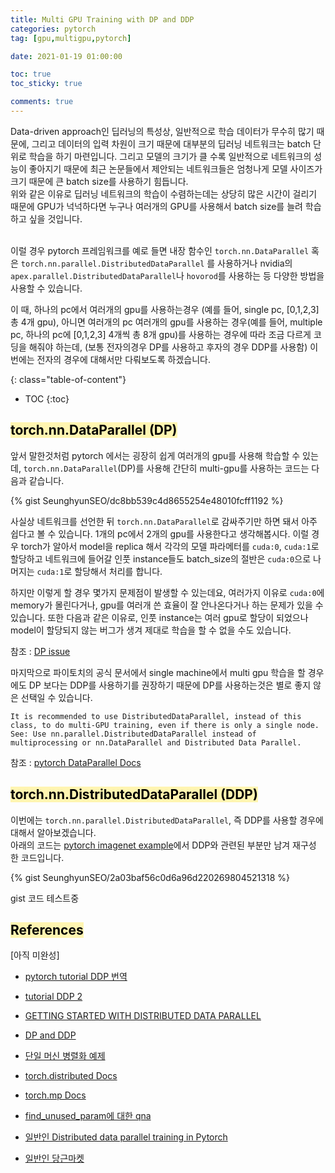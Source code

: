 ```yaml
---
title: Multi GPU Training with DP and DDP
categories: pytorch
tag: [gpu,multigpu,pytorch]

date: 2021-01-19 01:00:00

toc: true
toc_sticky: true

comments: true
---
```


Data-driven approach인 딥러닝의 특성상, 일반적으로 학습 데이터가 무수히 많기 때문에, 그리고 데이터의 입력 차원이 크기 때문에 대부분의 딥러닝 네트워크는 batch 단위로 학습을 하기 마련입니다.
그리고 모델의 크기가 클 수록 일반적으로 네트워크의 성능이 좋아지기 때문에 최근 논문들에서 제안되는 네트워크들은 엄청나게 모델 사이즈가 크기 때문에 큰 batch size를 사용하기 힘듭니다.<br>
위와 같은 이유로 딥러닝 네트워크의 학습이 수렴하는데는 상당히 많은 시간이 걸리기 때문에 GPU가 넉넉하다면 누구나 여러개의 GPU를 사용해서 batch size를 늘려 학습하고 싶을 것입니다.<br><br> 

이럴 경우 pytorch 프레임워크를 예로 들면 내장 함수인 ```torch.nn.DataParallel``` 혹은 ```torch.nn.parallel.DistributedDataParallel``` 를 사용하거나 nvidia의 ```apex.parallel.DistributedDataParallel```나 ```hovorod```를 사용하는 등 다양한 방법을 사용할 수 있습니다.

이 때, 하나의 pc에서 여러개의 gpu를 사용하는경우 (예를 들어, single pc, [0,1,2,3] 총 4개 gpu), 아니면 여러개의 pc 여러개의 gpu를 사용하는 경우(예를 들어, multiple pc, 하나의 pc에 [0,1,2,3] 4개씩 총 8개 gpu)를 사용하는 경우에 따라 조금 다르게 코딩을 해줘야 하는데, (보통 전자의경우 DP를 사용하고 후자의 경우 DDP를 사용함) 이번에는 전자의 경우에 대해서만 다뤄보도록 하겠습니다. 

{: class="table-of-content"}
* TOC
{:toc}


## <mark style='background-color: #fff5b1'> torch.nn.DataParallel (DP) </mark>

앞서 말한것처럼 pytorch 에서는 굉장히 쉽게 여러개의 gpu를 사용해 학습할 수 있는데, ```torch.nn.DataParallel```(DP)를 사용해 간단히 multi-gpu를 사용하는 코드는 다음과 같습니다.<br>
  
  
{% gist SeunghyunSEO/dc8bb539c4d8655254e48010fcff1192 %}

사실상 네트워크를 선언한 뒤 ```torch.nn.DataParallel```로 감싸주기만 하면 돼서 아주 쉽다고 볼 수 있습니다.
1개의 pc에서 2개의 gpu를 사용한다고 생각해봅시다. 이럴 경우 torch가 알아서 model을 replica 해서 각각의 모델 파라메터를 ```cuda:0```, ```cuda:1```로 할당하고 네트워크에 들어갈 인풋 instance들도 batch_size의 절반은 ```cuda:0```으로 나머지는 ```cuda:1```로 할당해서 처리를 합니다.

하지만 이렇게 할 경우 몇가지 문제점이 발생할 수 있는데요, 여러가지 이유로 ```cuda:0```에 memory가 몰린다거나, gpu를 여러개 쓴 효율이 잘 안나온다거나 하는 문제가 있을 수 있습니다.
또한 다음과 같은 이유로, 인풋 instance는 여러 gpu로 할당이 되었으나 model이 할당되지 않는 버그가 생겨 제대로 학습을 할 수 없을 수도 있습니다.

참조 : [DP issue](https://github.com/pytorch/pytorch/issues/8637)

마지막으로 파이토치의 공식 문서에서 single machine에서 multi gpu 학습을 할 경우에도 DP 보다는 DDP를 사용하기를 권장하기 때문에 DP를 사용하는것은 별로 좋지 않은 선택일 수 있습니다. 

```
It is recommended to use DistributedDataParallel, instead of this class, to do multi-GPU training, even if there is only a single node. See: Use nn.parallel.DistributedDataParallel instead of multiprocessing or nn.DataParallel and Distributed Data Parallel.
```

참조 : [pytorch DataParallel Docs](https://pytorch.org/docs/stable/generated/torch.nn.DataParallel.html)

## <mark style='background-color: #fff5b1'> torch.nn.DistributedDataParallel (DDP) </mark>

이번에는 ```torch.nn.parallel.DistributedDataParallel```, 즉 DDP를 사용할 경우에 대해서 알아보겠습니다.<br>
아래의 코드는 [pytorch imagenet example](https://github.com/pytorch/examples/blob/792d336019a28a679e29cf174e10cee80ead8722/imagenet/main.py)에서 DDP와 관련된 부분만 남겨 재구성 한 코드입니다.

{% gist SeunghyunSEO/2a03baf56c0d6a96d220269804521318 %}

gist 코드 테스트중<br>


## <mark style='background-color: #fff5b1'> References </mark>

[아직 미완성]

- [pytorch tutorial DDP 번역](https://9bow.github.io/PyTorch-tutorials-kr-0.3.1/intermediate/dist_tuto.html#id2)
- [tutorial DDP 2](https://tutorials.pytorch.kr/intermediate/dist_tuto.html) 

- [GETTING STARTED WITH DISTRIBUTED DATA PARALLEL](https://pytorch.org/tutorials/intermediate/ddp_tutorial.html)
- [DP and DDP](https://tutorials.pytorch.kr/beginner/dist_overview.html)

- [단일 머신 병렬화 예제](https://tutorials.pytorch.kr/intermediate/model_parallel_tutorial.html)
- [torch.distributed Docs](https://pytorch.org/docs/stable/distributed.html#environment-variable-initialization)

- [torch.mp Docs](https://pytorch.org/docs/stable/multiprocessing.html)

- [find_unused_param에 대한 qna](https://discuss.pytorch.org/t/how-to-create-multiple-distributeddataparallel-tasks-on-a-single-node/42687/2)

- [일반인 Distributed data parallel training in Pytorch](https://yangkky.github.io/2019/07/08/distributed-pytorch-tutorial.html)
- [일반인 당근마켓](https://medium.com/daangn/pytorch-multi-gpu-%ED%95%99%EC%8A%B5-%EC%A0%9C%EB%8C%80%EB%A1%9C-%ED%95%98%EA%B8%B0-27270617936b)

